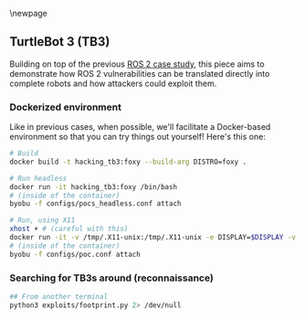 \newpage

## TurtleBot 3 (TB3)

Building on top of the previous [ROS 2 case study](../2_ros2), this piece aims to demonstrate how ROS 2 vulnerabilities can be translated directly into complete robots and how attackers could exploit them.


### Dockerized environment
Like in previous cases, when possible, we'll facilitate a Docker-based environment so that you can try things out yourself! Here's this one:


```bash
# Build
docker build -t hacking_tb3:foxy --build-arg DISTRO=foxy .

# Run headless
docker run -it hacking_tb3:foxy /bin/bash
# (inside of the container)
byobu -f configs/pocs_headless.conf attach

# Run, using X11
xhost + # (careful with this)
docker run -it -v /tmp/.X11-unix:/tmp/.X11-unix -e DISPLAY=$DISPLAY -v $HOME/.Xauthority:/home/xilinx/.Xauthority hacking_tb3:foxy
# (inside of the container)
byobu -f configs/poc.conf attach
```

### Searching for TB3s around (reconnaissance)

```bash
## From another terminal
python3 exploits/footprint.py 2> /dev/null
```
